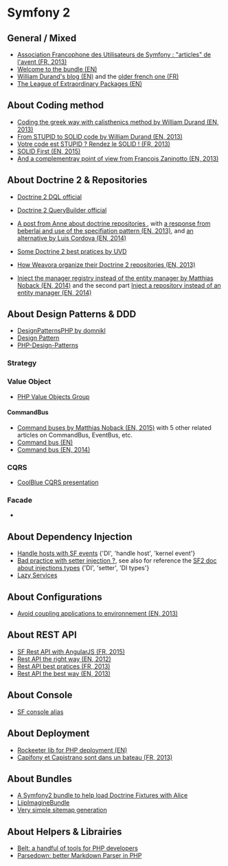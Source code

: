 Symfony 2
=========

General / Mixed
---------------

* [Association Francophone des Utilisateurs de Symfony : "articles" de l'avent (FR, 2013)](http://afsy.fr/avent/2013)
* [Welcome to the bundle (EN)](http://welcometothebundle.com/)
* [William Durand's blog (EN)](http://williamdurand.fr/) and the [older french one (FR)](http://willdurand.fr/)
* [The League of Extraordinary Packages (EN)](https://thephpleague.com/)

About Coding method
-------------------

* [Coding the greek way with calisthenics method by William Durand (EN, 2013)](http://williamdurand.fr/2013/06/03/object-calisthenics/)
* [From STUPID to SOLID code by William Durand (EN, 2013)](http://williamdurand.fr/2013/07/30/from-stupid-to-solid-code)
* [Votre code est STUPID ? Rendez le SOLID ! (FR, 2013)](http://afsy.fr/avent/2013/02-principes-stupid-solid-poo)
* [SOLID First (EN, 2015)](https://scotch.io/bar-talk/s-o-l-i-d-the-first-five-principles-of-object-oriented-design)
* [And a complementray point of view from François Zaninotto (EN, 2013)](http://www.redotheweb.com/2013/06/04/you-should-write-ugly-code.html)

About Doctrine 2 & Repositories
-----------------------

* [Doctrine 2 DQL official](http://doctrine-orm.readthedocs.org/en/latest/reference/dql-doctrine-query-language.html)
* [Doctrine 2 QueryBuilder official](http://doctrine-orm.readthedocs.org/en/latest/reference/query-builder.html)

* [A post from Anne about doctrine repositories ](http://dev.imagineeasy.com/post/44139111915/taiming-repository-classes-in-doctrine-with-the), with [a response from beberlai and use of the specifiation pattern (EN, 2013)](https://github.com/beberlei/whitewashing.de/blob/master/2013/03/04/doctrine_repositories.rst), and [an alternative by Luis Cordova (EN, 2014)](http://www.craftitonline.com/2014/08/alternative-method-to-tame-symfonydoctrine-repositories/)
* [Some Doctrine 2 best pratices by UVD](http://www.uvd.co.uk/blog/some-doctrine-2-best-practices/)
* [How Weavora organize their Doctrine 2 repositories (EN, 2013)](http://weavora.com/blog/2013/08/23/how-we-organize-doctrine2-repositories/)
* [Inject the manager registry instead of the entity manager by Matthias Noback (EN, 2014)](http://php-and-symfony.matthiasnoback.nl/2014/05/inject-the-manager-registry-instead-of-the-entity-manager/) and the second part [Inject a repository instead of an entity manager (EN, 2014)](http://php-and-symfony.matthiasnoback.nl/2014/05/inject-a-repository-instead-of-an-entity-manager/)

About Design Patterns & DDD
---------------------------

* [DesignPatternsPHP by domnikl](https://github.com/domnikl/DesignPatternsPHP)
* [Design Pattern](http://www.croes.org/gerald/blog/category/design-pattern/)
* [PHP-Design-Patterns](http://www.fluffycat.com/PHP-Design-Patterns/)

### Strategy 

### Value Object

* [PHP Value Objects Group](http://www.phpvalueobjects.info/)

#### CommandBus

* [Command buses by Matthias Noback (EN, 2015)](http://php-and-symfony.matthiasnoback.nl/2015/01/a-wave-of-command-buses/) with 5 other related articles on CommandBus, EventBus, etc.
* [Command bus (EN)](http://shawnmc.cool/command-bus)
* [Command bus (EN, 2014)](http://culttt.com/2014/11/10/creating-using-command-bus/)
 
### CQRS

* [CoolBlue CQRS presentation](http://fr.slideshare.net/pderaaij/cqrs-espresentation)

### Facade

* [](https://kacper.gunia.me/understanding-gof-facade-design-pattern/)

About Dependency Injection
--------------------

* [Handle hosts with SF events](http://knpuniversity.com/screencast/question-answer-day/symfony2-dynamic-subdomains) {'DI', 'handle host', 'kernel event'}
* [Bad practice with setter injection ?](http://richardmiller.co.uk/2014/03/12/avoiding-setter-injection/), see also for reference the [SF2 doc about injections types](http://symfony.com/doc/current/components/dependency_injection/types.html) {'DI', 'setter', 'DI types'}
* [Lazy Services](http://symfony.com/doc/2.7/components/dependency_injection/lazy_services.html)

About Configurations
--------------

* [Avoid coupling applications to environnement (EN, 2013)](http://richardmiller.co.uk/2013/05/28/symfony2-avoiding-coupling-applications-to-the-environment/)

About REST API
-------

* [SF Rest API with AngularJS (FR, 2015)](http://jeremybarthe.com/2015/01/14/exemple-implementation-api-symfony2-et-client-angularjs/) 
* [Rest API the right way (EN, 2012)](http://williamdurand.fr/2012/08/02/rest-apis-with-symfony2-the-right-way/)
* [Rest API best pratices (FR, 2013)](http://afsy.fr/avent/2013/06-best-practices-pour-vos-apis-rest-http-avec-symfony2)
* [Rest API the best way (EN, 2013)](http://welcometothebundle.com/symfony2-rest-api-the-best-2013-way/)

About Console
----------

* [SF console alias](http://level7systems.co.uk/en/using-symfony2-console-the-right-way/)

About Deployment
----------

* [Rockeeter lib for PHP deployment (EN)](http://rocketeer.autopergamene.eu/)
* [Capifony et Capistrano sont dans un bateau (FR, 2013)](http://afsy.fr/avent/2013/18-capifony-et-capistrano)

About Bundles
-------

* [A Symfony2 bundle to help load Doctrine Fixtures with Alice](https://github.com/hautelook/AliceBundle)
* [LiipImagineBundle](https://github.com/liip/LiipImagineBundle)
* [Very simple sitemap generation](http://enarion.net/programming/php/symfony2/xml-sitemaps/)

About Helpers & Librairies
--------------------

* [Belt: a handful of tools for PHP developers](https://github.com/ilya-dev/belt)
* [Parsedown: better Markdown Parser in PHP](https://github.com/erusev/parsedown)
